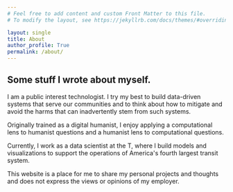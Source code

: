 ```yaml
---
# Feel free to add content and custom Front Matter to this file.
# To modify the layout, see https://jekyllrb.com/docs/themes/#overriding-theme-defaults

layout: single
title: About
author_profile: True
permalink: /about/
---
```

## Some stuff I wrote about myself.

I am a public interest technologist. I try my best to build data-driven systems that serve our communities and to think about how to mitigate and avoid the harms that can inadvertently stem from such systems.

Originally trained as a digital humanist, I enjoy applying a computational lens to humanist questions and a humanist lens to computational questions. 

Currently, I work as a data scientist at the T, where I build models and visualizations to support the operations of America's fourth largest transit system. 

This website is a place for me to share my personal projects and thoughts and does not express the views or opinions of my employer.